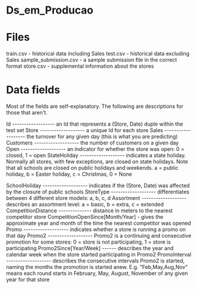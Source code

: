 # Ds_em_Producao



# Files

train.csv - historical data including Sales
test.csv - historical data excluding Sales
sample_submission.csv - a sample submission file in the correct format
store.csv - supplemental information about the stores

# Data fields

Most of the fields are self-explanatory. The following are descriptions for those that aren't.

Id ------------------  				an Id that represents a (Store, Date) duple within the test set
Store -------------------			a unique Id for each store
Sales -------------------			the turnover for any given day (this is what you are predicting)
Customers -------------------		the number of customers on a given day
Open -------------------			an indicator for whether the store was open: 0 = closed, 1 = open
StateHoliday -------------------	indicates a state holiday. Normally all stores, with few exceptions, are closed on state holidays. Note that all schools are closed on public holidays and weekends. a = public 										holiday, b = Easter holiday, c = Christmas, 0 = None

SchoolHoliday -------------------	indicates if the (Store, Date) was affected by the closure of public schools
StoreType -------------------		differentiates between 4 different store models: a, b, c, d
Assortment -------------------		describes an assortment level: a = basic, b = extra, c = extended
CompetitionDistance --------------	distance in meters to the nearest competitor store
CompetitionOpenSince[Month/Year] -  gives the approximate year and month of the time the nearest competitor was opened
Promo -------------------			indicates whether a store is running a promo on that day
Promo2 -------------------			Promo2 is a continuing and consecutive promotion for some stores: 0 = store is not participating, 1 = store is participating
Promo2Since[Year/Week] ------		describes the year and calendar week when the store started participating in Promo2
PromoInterval -------------------	describes the consecutive intervals Promo2 is started, naming the months the promotion is started anew. E.g. "Feb,May,Aug,Nov" means each round starts in February, May, August, 									November of any given year for that store
